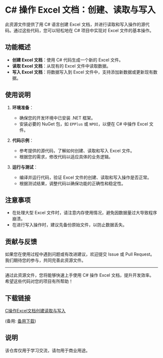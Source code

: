 # C# 操作 Excel 文档：创建、读取与写入

此资源文件提供了用 C# 语言创建 Excel 文档，并进行读取和写入操作的源代码。通过这些代码，您可以轻松地在 C# 项目中实现对 Excel 文件的基本操作。

## 功能概述

- **创建 Excel 文档**：使用 C# 代码生成一个新的 Excel 文件。
- **读取 Excel 文档**：从现有的 Excel 文件中读取数据。
- **写入 Excel 文档**：将数据写入到 Excel 文件中，支持添加新数据或更新现有数据。

## 使用说明

1. **环境准备**：
   - 确保您的开发环境中已安装 .NET 框架。
   - 安装必要的 NuGet 包，如 `EPPlus` 或 `NPOI`，以便在 C# 中操作 Excel 文件。

2. **代码示例**：
   - 参考提供的源代码，了解如何创建、读取和写入 Excel 文件。
   - 根据您的需求，修改代码以适应具体的业务逻辑。

3. **运行与测试**：
   - 编译并运行代码，验证 Excel 文件的创建、读取和写入操作是否正常。
   - 根据测试结果，调整代码以确保功能的正确性和稳定性。

## 注意事项

- 在处理大型 Excel 文件时，请注意内存使用情况，避免因数据量过大导致程序崩溃。
- 在进行写入操作时，建议先备份原始文件，以防止数据丢失。

## 贡献与反馈

如果您在使用过程中遇到问题或有改进建议，欢迎提交 Issue 或 Pull Request。我们期待您的参与，共同完善此资源文件。

---

通过此资源文件，您将能够快速上手使用 C# 操作 Excel 文档，提升开发效率。希望这些代码对您的项目有所帮助！

## 下载链接
[C操作Excel文档创建读取与写入](https://pan.quark.cn/s/aec74d421675) 

(备用: [备用下载](https://pan.baidu.com/s/1XIkzFWezwSfdeEyFHKz2cg?pwd=1234))

## 说明

该仓库仅用于学习交流，请勿用于商业用途。
